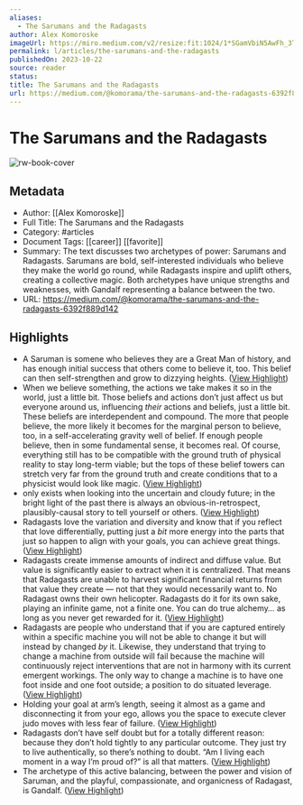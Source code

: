 ```yaml
---
aliases:
  - The Sarumans and the Radagasts
author: Alex Komoroske
imageUrl: https://miro.medium.com/v2/resize:fit:1024/1*SGamVbiN5AwFh_3TnGC21A.png
permalink: l/articles/the-sarumans-and-the-radagasts
publishedOn: 2023-10-22
source: reader
status: 
title: The Sarumans and the Radagasts
url: https://medium.com/@komorama/the-sarumans-and-the-radagasts-6392f889d142
---
```

# The Sarumans and the Radagasts

![rw-book-cover](https://miro.medium.com/v2/resize:fit:1024/1*SGamVbiN5AwFh_3TnGC21A.png)

## Metadata

- Author: [[Alex Komoroske]]
- Full Title: The Sarumans and the Radagasts
- Category: #articles
- Document Tags: [[career]] [[favorite]]
- Summary: The text discusses two archetypes of power: Sarumans and Radagasts. Sarumans are bold, self-interested individuals who believe they make the world go round, while Radagasts inspire and uplift others, creating a collective magic. Both archetypes have unique strengths and weaknesses, with Gandalf representing a balance between the two.
- URL: https://medium.com/@komorama/the-sarumans-and-the-radagasts-6392f889d142

## Highlights

- A Saruman is somene who believes they are a Great Man of history, and has enough initial success that others come to believe it, too. This belief can then self-strengthen and grow to dizzying heights. ([View Highlight](https://read.readwise.io/read/01j4s5fc182emq91grfzyps3qv))
- When we believe something, the actions we take makes it so in the world, just a little bit. Those beliefs and actions don’t just affect us but everyone around us, influencing _their_ actions and beliefs, just a little bit. These beliefs are interdependent and compound. The more that people believe, the more likely it becomes for the marginal person to believe, too, in a self-accelerating gravity well of belief. If enough people believe, then in some fundamental sense, it becomes real. Of course, everything still has to be compatible with the ground truth of physical reality to stay long-term viable; but the tops of these belief towers can stretch very far from the ground truth and create conditions that to a physicist would look like magic. ([View Highlight](https://read.readwise.io/read/01jctzbqq1hghx6hbhmc65bqvr))
- only exists when looking into the uncertain and cloudy future; in the bright light of the past there is always an obvious-in-retrospect, plausibly-causal story to tell yourself or others. ([View Highlight](https://read.readwise.io/read/01jctzq0y46rsw7pawax5c5hmf))
- Radagasts love the variation and diversity and know that if you reflect that love differentially, putting just a _bit_ more energy into the parts that just so happen to align with your goals, you can achieve great things. ([View Highlight](https://read.readwise.io/read/01jctzxsx19xpt8888nwyt8a1n))
- Radagasts create immense amounts of indirect and diffuse value. But value is significantly easier to extract when it is centralized. That means that Radagasts are unable to harvest significant financial returns from that value they create — not that they would necessarily want to. No Radagast owns their own helicopter. Radagasts do it for its own sake, playing an infinite game, not a finite one. You can do true alchemy… as long as you never get rewarded for it. ([View Highlight](https://read.readwise.io/read/01jcvdeh4d8skgmpqg2pp3af2p))
- Radagasts are people who understand that if you are captured entirely within a specific machine you will not be able to change it but will instead by changed _by_ it. Likewise, they understand that trying to change a machine from outside will fail because the machine will continuously reject interventions that are not in harmony with its current emergent workings. The only way to change a machine is to have one foot inside and one foot outside; a position to do situated leverage. ([View Highlight](https://read.readwise.io/read/01jcvdg3wqdc8fhj74agpgdbqr))
- Holding your goal at arm’s length, seeing it almost as a game and disconnecting it from your ego, allows you the space to execute clever judo moves with less fear of failure. ([View Highlight](https://read.readwise.io/read/01jcvdgqg29cq2t39zdt43tfwq))
- Radagasts don’t have self doubt but for a totally different reason: because they don’t hold tightly to any particular outcome. They just try to live authentically, so there’s nothing to doubt. “Am I living each moment in a way I’m proud of?” is all that matters. ([View Highlight](https://read.readwise.io/read/01jcvdmj6rvf5d2yyn7bsqyyh2))
- The archetype of this active balancing, between the power and vision of Saruman, and the playful, compassionate, and organicness of Radagast, is Gandalf. ([View Highlight](https://read.readwise.io/read/01jcvdtrgssmjf9tw66zyhmvb7))
